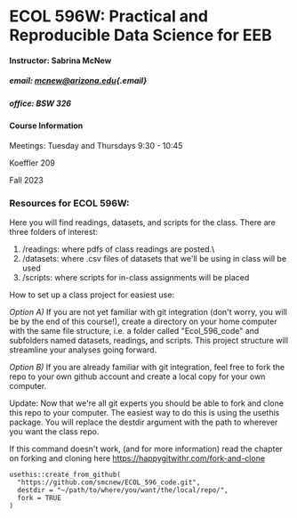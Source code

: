 # ECOL 596W: Practical and Reproducible Data Science for EEB

#### Instructor: Sabrina McNew

##### email: [mcnew\@arizona.edu](mailto:mcnew@arizona.edu){.email}

##### office: BSW 326

#### Course Information

Meetings: Tuesday and Thursdays 9:30 - 10:45

Koeffler 209

Fall 2023

### Resources for ECOL 596W:

Here you will find readings, datasets, and scripts for the class. There are three folders of interest:

1.  /readings: where pdfs of class readings are posted.\
2.  /datasets: where .csv files of datasets that we'll be using in class will be used
3.  /scripts: where scripts for in-class assignments will be placed

How to set up a class project for easiest use:

*Option A)* If you are not yet familiar with git integration (don't worry, you will be by the end of this course!), create a directory on your home computer with the same file structure, i.e. a folder called "Ecol_596_code" and subfolders named datasets, readings, and scripts. This project structure will streamline your analyses going forward.

*Option B)* If you are already familiar with git integration, feel free to fork the repo to your own github account and create a local copy for your own computer.

Update: Now that we're all git experts you should be able to fork and clone this repo to your computer. The easiest way to do this is using the usethis package. You will replace the destdir argument with the path to wherever you want the class repo.

If this command doesn't work, (and for more information) read the chapter on forking and cloning here <https://happygitwithr.com/fork-and-clone>

```         
usethis::create_from_github(
  "https://github.com/smcnew/ECOL_596_code.git",
  destdir = "~/path/to/where/you/want/the/local/repo/",
  fork = TRUE
)
```
